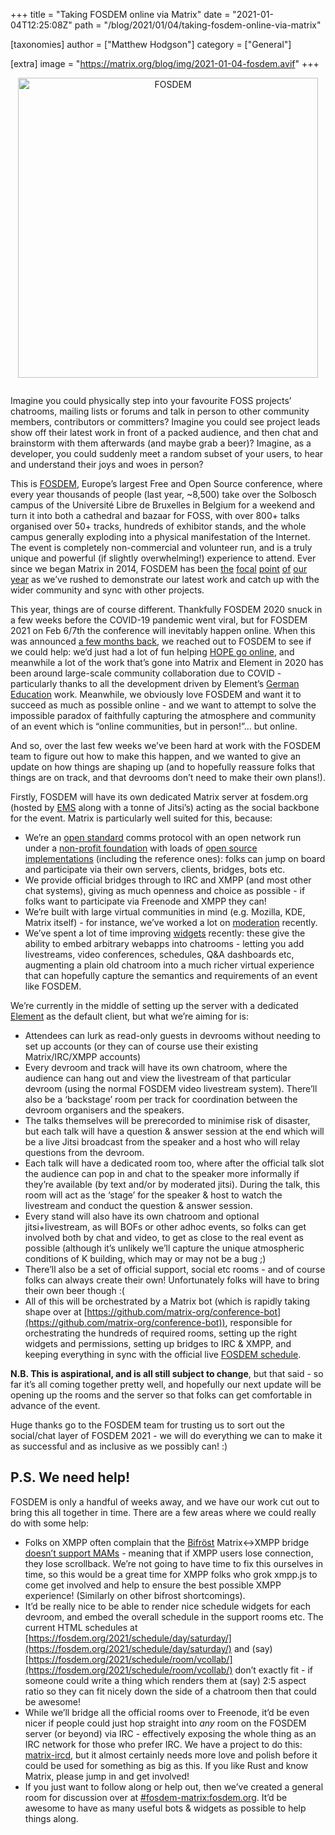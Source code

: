 +++
title = "Taking FOSDEM online via Matrix"
date = "2021-01-04T12:25:08Z"
path = "/blog/2021/01/04/taking-fosdem-online-via-matrix"

[taxonomies]
author = ["Matthew Hodgson"]
category = ["General"]

[extra]
image = "https://matrix.org/blog/img/2021-01-04-fosdem.avif"
+++

<div style="text-align: center; padding-bottom: 1em">
<a href="https://fosdem.org">
    <img src="/blog/img/2021-01-04-fosdem.avif" alt="FOSDEM" width="480"/>
</a>
</div>

Imagine you could physically step into your favourite FOSS projects’ chatrooms, mailing lists or forums and talk in person to other community members, contributors or committers?  Imagine you could see project leads show off their latest work in front of a packed audience, and then chat and brainstorm with them afterwards (and maybe grab a beer)?  Imagine, as a developer, you could suddenly meet a random subset of your users, to hear and understand their joys and woes in person?

This is [FOSDEM](https://fosdem.org), Europe’s largest Free and Open Source conference, where every year thousands of people (last year, ~8,500) take over the Solbosch campus of the Université Libre de Bruxelles in Belgium for a weekend and turn it into both a cathedral and bazaar for FOSS, with over 800+ talks organised over 50+ tracks, hundreds of exhibitor stands, and the whole campus generally exploding into a physical manifestation of the Internet.  The event is completely non-commercial and volunteer run, and is a truly unique and powerful (if slightly overwhelming!) experience to attend.  Ever since we began Matrix in 2014, FOSDEM has been [the](https://matrix.org/blog/2020/02/03/matrix-at-fosdem-2020) [focal](https://matrix.org/blog/2019/02/04/matrix-at-fosdem-2019) [point](https://matrix.org/blog/2018/02/05/3-d-video-calling-with-matrix-webrtc-and-webvr-at-fosdem-2018) [of](https://matrix.org/blog/2017/02/06/fosdem-2017-report) [our](https://matrix.org/blog/2016/02/03/fosdem-16-retrospective) [year](https://matrix.org/blog/2015/02/04/back-from-fosdem) as we’ve rushed to demonstrate our latest work and catch up with the wider community and sync with other projects.

This year, things are of course different.  Thankfully FOSDEM 2020 snuck in a few weeks before the COVID-19 pandemic went viral, but for FOSDEM 2021 on Feb 6/7th the conference will inevitably happen online.  When this was announced [a few months back](https://twitter.com/fosdem/status/1301167254705303554), we reached out to FOSDEM to see if we could help: we’d just had a lot of fun helping [HOPE go online](https://hackaday.com/2020/08/11/hope-2020-delivers-historic-marathon-of-hacking/), and meanwhile a lot of the work that’s gone into Matrix and Element in 2020 has been around large-scale community collaboration due to COVID - particularly thanks to all the development driven by Element’s [German Education](https://sifted.eu/articles/element-germany-deal/) work.  Meanwhile, we obviously love FOSDEM and want it to succeed as much as possible online - and we want to attempt to solve the impossible paradox of faithfully capturing the atmosphere and community of an event which is “online communities, but in person!”... but online.

And so, over the last few weeks we’ve been hard at work with the FOSDEM team to figure out how to make this happen, and we wanted to give an update on how things are shaping up (and to hopefully reassure folks that things are on track, and that devrooms don’t need to make their own plans!).

Firstly, FOSDEM will have its own dedicated Matrix server at fosdem.org (hosted by [EMS](https://element.io/matrix-services) along with a tonne of Jitsi’s) acting as the social backbone for the event.  Matrix is particularly well suited for this, because:

*   We’re an [open standard](https://matrix.org/docs/spec) comms protocol with an open network run under a [non-profit foundation](https://matrix.org/foundation) with loads of [open source implementations](https://matrix.org/docs/projects/try-matrix-now/) (including the reference ones): folks can jump on board and participate via their own servers, clients, bridges, bots etc.
*   We provide official bridges through to IRC and XMPP (and most other chat systems), giving as much openness and choice as possible - if folks want to participate via Freenode and XMPP they can!
*   We’re built with large virtual communities in mind (e.g. Mozilla, KDE, Matrix itself) - for instance, we’ve worked a lot on [moderation](https://matrix.org/docs/guides/moderation) recently.
*   We’ve spent a lot of time improving [widgets](https://youtu.be/Fk7YRiFIwZ4?t=251) recently: these give the ability to embed arbitrary webapps into chatrooms - letting you add livestreams, video conferences, schedules, Q&A dashboards etc, augmenting a plain old chatroom into a much richer virtual experience that can hopefully capture the semantics and requirements of an event like FOSDEM. 

We’re currently in the middle of setting up the server with a dedicated [Element](https://element.io) as the default client, but what we’re aiming for is:

*   Attendees can lurk as read-only guests in devrooms without needing to set up accounts (or they can of course use their existing Matrix/IRC/XMPP accounts)
*   Every devroom and track will have its own chatroom, where the audience can hang out and view the livestream of that particular devroom (using the normal FOSDEM video livestream system).  There’ll also be a ‘backstage’ room per track for coordination between the devroom organisers and the speakers.
*   The talks themselves will be prerecorded to minimise risk of disaster, but each talk will have a question & answer session at the end which will be a live Jitsi broadcast from the speaker and a host who will relay questions from the devroom.
*   Each talk will have a dedicated room too, where after the official talk slot the audience can pop in and chat to the speaker more informally if they’re available (by text and/or by moderated jitsi).  During the talk, this room will act as the ‘stage’ for the speaker & host to watch the livestream and conduct the question & answer session.
*   Every stand will also have its own chatroom and optional jitsi+livestream, as will BOFs or other adhoc events, so folks can get involved both by chat and video, to get as close to the real event as possible (although it’s unlikely we’ll capture the unique atmospheric conditions of K building, which may or may not be a bug ;)
*   There’ll also be a set of official support, social etc rooms - and of course folks can always create their own!  Unfortunately folks will have to bring their own beer though :(
*   All of this will be orchestrated by a Matrix bot (which is rapidly taking shape over at [https://github.com/matrix-org/conference-bot](https://github.com/matrix-org/conference-bot)), responsible for orchestrating the hundreds of required rooms, setting up the right widgets and permissions, setting up bridges to IRC & XMPP, and keeping everything in sync with the official live [FOSDEM schedule](https://fosdem.org/2021/schedule/xml).

**N.B. This is aspirational, and is all still subject to change**, but that said - so far it’s all coming together pretty well, and hopefully our next update will be opening up the rooms and the server so that folks can get comfortable in advance of the event.

Huge thanks go to the FOSDEM team for trusting us to sort out the social/chat layer of FOSDEM 2021 - we will do everything we can to make it as successful and as inclusive as we possibly can! :)

## P.S. We need help!

FOSDEM is only a handful of weeks away, and we have our work cut out to bring this all together in time.  There are a few areas where we could really do with some help:

*   Folks on XMPP often complain that the [Bifröst](https://github.com/matrix-org/matrix-bifrost) Matrix&lt;->XMPP bridge [doesn’t support MAMs](https://github.com/matrix-org/matrix-bifrost/issues/64) - meaning that if XMPP users lose connection, they lose scrollback.  We’re not going to have time to fix this ourselves in time, so this would be a great time for XMPP folks who grok xmpp.js to come get involved and help to ensure the best possible XMPP experience!  (Similarly on other bifrost shortcomings).
*   It’d be really nice to be able to render nice schedule widgets for each devroom, and embed the overall schedule in the support rooms etc.  The current HTML schedules at [https://fosdem.org/2021/schedule/day/saturday/](https://fosdem.org/2021/schedule/day/saturday/) and (say) [https://fosdem.org/2021/schedule/room/vcollab/](https://fosdem.org/2021/schedule/room/vcollab/) don’t exactly fit - if someone could write a thing which renders them at (say) 2:5 aspect ratio so they can fit nicely down the side of a chatroom then that could be awesome!
*   While we’ll bridge all the official rooms over to Freenode, it’d be even nicer if people could just hop straight into *any* room on the FOSDEM server (or beyond) via IRC - effectively exposing the whole thing as an IRC network for those who prefer IRC.  We have a project to do this: [matrix-ircd](https://github.com/matrix-org/matrix-ircd), but it almost certainly needs more love and polish before it could be used for something as big as this.  If you like Rust and know Matrix, please jump in and get involved! 
*   If you just want to follow along or help out, then we’ve created a general room for discussion over at [#fosdem-matrix:fosdem.org](https://matrix.to/#/#fosdem-matrix:fosdem.org).  It’d be awesome to have as many useful bots & widgets as possible to help things along.
